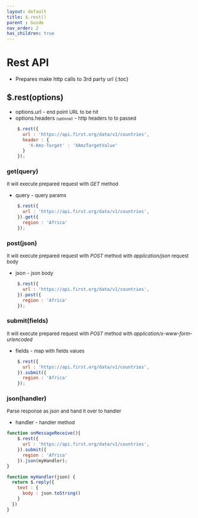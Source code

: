 ```yaml
---
layout: default
title: $.rest()
parent : Guide
nav_order: 2
has_children: true
---
```

# Rest API
- Prepares make http calls to 3rd party url
{:toc}

## $.rest(options)
*  options.url - <font size="2"> end point URL to be hit</font>
*  options.headers <font size="1"> (optional)</font> - <font size="2">http headers to to passed </font>

```javascript
    $.rest({
      url : 'https://api.first.org/data/v1/countries',
      header : {
        'X-Amz-Target' : 'XAmzTargetValue'
      }
    });
```
### get(query)
<font size="2">It will execute prepared request with <i>GET</i> method</font>
  *  query - <font size="2"> query params</font>

```javascript
    $.rest({
      url : 'https://api.first.org/data/v1/countries',
    }).get({
      region : 'Africa'
    });
```

### post(json)
<font size="2">It will execute prepared request with <i>POST</i> method with <i>application/json</i> request body</font>
  *  json - <font size="2"> json body</font>

```javascript
    $.rest({
      url : 'https://api.first.org/data/v1/countries',
    }).post({
      region : 'Africa'
    });
```
### submit(fields)
<font size="2">It will execute prepared request with <i>POST</i> method with <i>application/x-www-form-urlencoded</i></font>
  *  fields - <font size="2"> map with fields values</font>

```javascript
    $.rest({
      url : 'https://api.first.org/data/v1/countries',
    }).submit({
      region : 'Africa'
    });
```

### json(handler)
<font size="2">Parse response as json and hand it over to handler</font>
  *  handler - <font size="2"> handler method</font>

```javascript
function onMessageReceive(){   
    $.rest({
      url : 'https://api.first.org/data/v1/countries',
    }).submit({
      region : 'Africa'
    }).json(myHandler);
}

function myHandler(json) {
  return $.reply({
    text : {
      body : json.toString()
    }
  })
}

```

